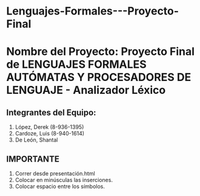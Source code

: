# Lenguajes-Formales---Proyecto-Final

# Nombre del Proyecto: Proyecto Final de LENGUAJES FORMALES AUTÓMATAS Y PROCESADORES DE LENGUAJE - Analizador Léxico

## Integrantes del Equipo:

1. López, Derek (8-936-1395)
2. Cardoze, Luis (8-940-1614)
3. De León, Shantal

## IMPORTANTE

1. Correr desde presentación.html
2. Colocar en minúsculas las inserciones.
3. Colocar espacio entre los símbolos.



